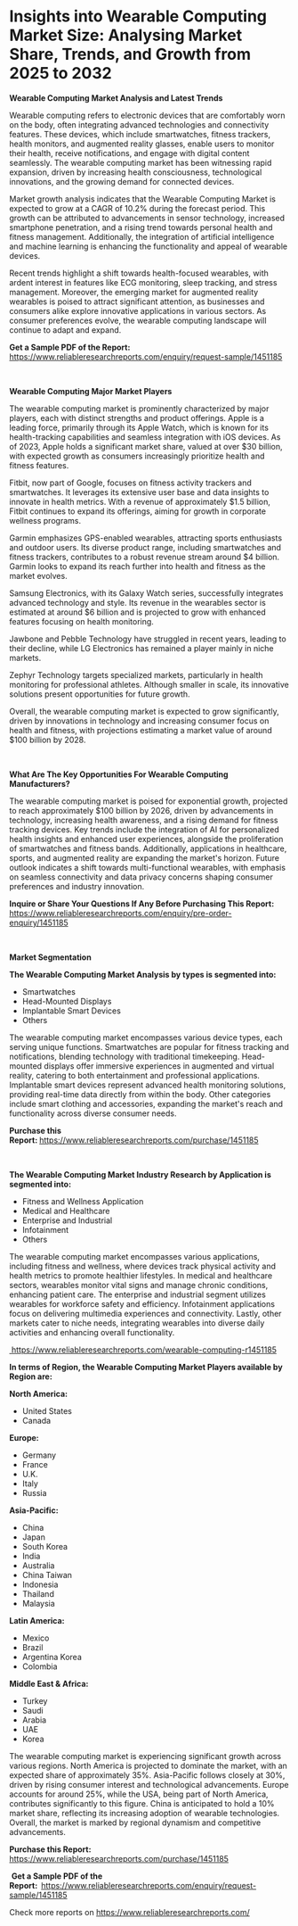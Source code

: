 <p><h1>Insights into Wearable Computing Market Size: Analysing Market Share, Trends, and Growth from 2025 to 2032</h1></p><p><strong>Wearable Computing Market Analysis and Latest Trends</strong></p>
<p><p>Wearable computing refers to electronic devices that are comfortably worn on the body, often integrating advanced technologies and connectivity features. These devices, which include smartwatches, fitness trackers, health monitors, and augmented reality glasses, enable users to monitor their health, receive notifications, and engage with digital content seamlessly. The wearable computing market has been witnessing rapid expansion, driven by increasing health consciousness, technological innovations, and the growing demand for connected devices.</p><p>Market growth analysis indicates that the Wearable Computing Market is expected to grow at a CAGR of 10.2% during the forecast period. This growth can be attributed to advancements in sensor technology, increased smartphone penetration, and a rising trend towards personal health and fitness management. Additionally, the integration of artificial intelligence and machine learning is enhancing the functionality and appeal of wearable devices. </p><p>Recent trends highlight a shift towards health-focused wearables, with ardent interest in features like ECG monitoring, sleep tracking, and stress management. Moreover, the emerging market for augmented reality wearables is poised to attract significant attention, as businesses and consumers alike explore innovative applications in various sectors. As consumer preferences evolve, the wearable computing landscape will continue to adapt and expand.</p></p>
<p><strong>Get a Sample PDF of the Report:&nbsp;</strong> <a href="https://www.reliableresearchreports.com/enquiry/request-sample/1451185?utm_campaign=1950&utm_medium=2&utm_source=Github&utm_content=ia&utm_term=06022025&utm_id=wearable-computing">https://www.reliableresearchreports.com/enquiry/request-sample/1451185</a></p>
<p>&nbsp;</p>
<p><strong>Wearable Computing Major Market Players</strong></p>
<p><p>The wearable computing market is prominently characterized by major players, each with distinct strengths and product offerings. Apple is a leading force, primarily through its Apple Watch, which is known for its health-tracking capabilities and seamless integration with iOS devices. As of 2023, Apple holds a significant market share, valued at over $30 billion, with expected growth as consumers increasingly prioritize health and fitness features.</p><p>Fitbit, now part of Google, focuses on fitness activity trackers and smartwatches. It leverages its extensive user base and data insights to innovate in health metrics. With a revenue of approximately $1.5 billion, Fitbit continues to expand its offerings, aiming for growth in corporate wellness programs.</p><p>Garmin emphasizes GPS-enabled wearables, attracting sports enthusiasts and outdoor users. Its diverse product range, including smartwatches and fitness trackers, contributes to a robust revenue stream around $4 billion. Garmin looks to expand its reach further into health and fitness as the market evolves.</p><p>Samsung Electronics, with its Galaxy Watch series, successfully integrates advanced technology and style. Its revenue in the wearables sector is estimated at around $6 billion and is projected to grow with enhanced features focusing on health monitoring.</p><p>Jawbone and Pebble Technology have struggled in recent years, leading to their decline, while LG Electronics has remained a player mainly in niche markets.</p><p>Zephyr Technology targets specialized markets, particularly in health monitoring for professional athletes. Although smaller in scale, its innovative solutions present opportunities for future growth.</p><p>Overall, the wearable computing market is expected to grow significantly, driven by innovations in technology and increasing consumer focus on health and fitness, with projections estimating a market value of around $100 billion by 2028.</p></p>
<p>&nbsp;</p>
<p><strong>What Are The Key Opportunities For Wearable Computing Manufacturers?</strong></p>
<p><p>The wearable computing market is poised for exponential growth, projected to reach approximately $100 billion by 2026, driven by advancements in technology, increasing health awareness, and a rising demand for fitness tracking devices. Key trends include the integration of AI for personalized health insights and enhanced user experiences, alongside the proliferation of smartwatches and fitness bands. Additionally, applications in healthcare, sports, and augmented reality are expanding the market's horizon. Future outlook indicates a shift towards multi-functional wearables, with emphasis on seamless connectivity and data privacy concerns shaping consumer preferences and industry innovation.</p></p>
<p><strong>Inquire or Share Your Questions If Any Before Purchasing This Report:</strong> <a href="https://www.reliableresearchreports.com/enquiry/pre-order-enquiry/1451185?utm_campaign=1950&utm_medium=2&utm_source=Github&utm_content=ia&utm_term=06022025&utm_id=wearable-computing">https://www.reliableresearchreports.com/enquiry/pre-order-enquiry/1451185</a></p>
<p>&nbsp;</p>
<p><strong>Market Segmentation</strong></p>
<p><strong>The Wearable Computing Market Analysis by types is segmented into:</strong></p>
<p><ul><li>Smartwatches</li><li>Head-Mounted Displays</li><li>Implantable Smart Devices</li><li>Others</li></ul></p>
<p><p>The wearable computing market encompasses various device types, each serving unique functions. Smartwatches are popular for fitness tracking and notifications, blending technology with traditional timekeeping. Head-mounted displays offer immersive experiences in augmented and virtual reality, catering to both entertainment and professional applications. Implantable smart devices represent advanced health monitoring solutions, providing real-time data directly from within the body. Other categories include smart clothing and accessories, expanding the market's reach and functionality across diverse consumer needs.</p></p>
<p><strong>Purchase this Report:&nbsp;</strong><a href="https://www.reliableresearchreports.com/purchase/1451185?utm_campaign=1950&utm_medium=2&utm_source=Github&utm_content=ia&utm_term=06022025&utm_id=wearable-computing">https://www.reliableresearchreports.com/purchase/1451185</a></p>
<p>&nbsp;</p>
<p><strong>The Wearable Computing Market Industry Research by Application is segmented into:</strong></p>
<p><ul><li>Fitness and Wellness Application</li><li>Medical and Healthcare</li><li>Enterprise and Industrial</li><li>Infotainment</li><li>Others</li></ul></p>
<p><p>The wearable computing market encompasses various applications, including fitness and wellness, where devices track physical activity and health metrics to promote healthier lifestyles. In medical and healthcare sectors, wearables monitor vital signs and manage chronic conditions, enhancing patient care. The enterprise and industrial segment utilizes wearables for workforce safety and efficiency. Infotainment applications focus on delivering multimedia experiences and connectivity. Lastly, other markets cater to niche needs, integrating wearables into diverse daily activities and enhancing overall functionality.</p></p>
<p><a href="https://www.reliableresearchreports.com/wearable-computing-r1451185?utm_campaign=1950&utm_medium=2&utm_source=Github&utm_content=ia&utm_term=06022025&utm_id=wearable-computing">&nbsp;https://www.reliableresearchreports.com/wearable-computing-r1451185</a></p>
<p><strong>In terms of Region, the Wearable Computing Market Players available by Region are:</strong></p>
<p>
    <p> <strong> North America: </strong>
        <ul>
            <li>United States</li>
            <li>Canada</li>
        </ul>
        </p> 
    <p> <strong> Europe: </strong>
        <ul>
            <li>Germany</li>
            <li>France</li>
            <li>U.K.</li>
            <li>Italy</li>
            <li>Russia</li>
        </ul>
        </p> 
    <p> <strong> Asia-Pacific: </strong>
        <ul>
            <li>China</li>
            <li>Japan</li>
            <li>South Korea</li>
            <li>India</li>
            <li>Australia</li>
            <li>China Taiwan</li>
            <li>Indonesia</li>
            <li>Thailand</li>
            <li>Malaysia</li>
        </ul>
        </p> 
    <p> <strong> Latin America: </strong>
        <ul>
            <li>Mexico</li>
            <li>Brazil</li>
            <li>Argentina Korea</li>
            <li>Colombia</li>
        </ul>
        </p> 
    <p> <strong> Middle East & Africa: </strong>
        <ul>
            <li>Turkey</li>
            <li>Saudi</li>
            <li>Arabia</li>
            <li>UAE</li>
            <li>Korea</li>
        </ul>
    </p>
    </p>
<p><p>The wearable computing market is experiencing significant growth across various regions. North America is projected to dominate the market, with an expected share of approximately 35%. Asia-Pacific follows closely at 30%, driven by rising consumer interest and technological advancements. Europe accounts for around 25%, while the USA, being part of North America, contributes significantly to this figure. China is anticipated to hold a 10% market share, reflecting its increasing adoption of wearable technologies. Overall, the market is marked by regional dynamism and competitive advancements.</p></p>
<p><strong>Purchase this Report: </strong><a href="https://www.reliableresearchreports.com/purchase/1451185?utm_campaign=1950&utm_medium=2&utm_source=Github&utm_content=ia&utm_term=06022025&utm_id=wearable-computing">https://www.reliableresearchreports.com/purchase/1451185</a></p>
<p>&nbsp;<strong>Get a Sample PDF of the Report:&nbsp;&nbsp;</strong><a href="https://www.reliableresearchreports.com/enquiry/request-sample/1451185?utm_campaign=1950&utm_medium=2&utm_source=Github&utm_content=ia&utm_term=06022025&utm_id=wearable-computing">https://www.reliableresearchreports.com/enquiry/request-sample/1451185</a></p>
<p><strong></strong></p>
<p>Check more reports on <a href="https://www.reliableresearchreports.com/?utm_campaign=1950&utm_medium=2&utm_source=Github&utm_content=ia&utm_term=06022025&utm_id=wearable-computing">https://www.reliableresearchreports.com/</a></p>